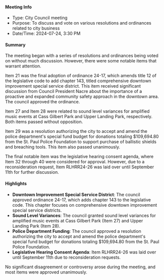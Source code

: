 ---
---

#### Meeting Info
* Type: City Council meeting
* Purpose: To discuss and vote on various resolutions and ordinances related to city business
* Date/Time: 2024-07-24, 3:30 PM

#### Summary
The meeting began with a series of resolutions and ordinances being voted on without much discussion. However, there were some notable items that warrant attention.

Item 21 was the final adoption of ordinance 24-17, which amends title 12 of the legislative code to add chapter 143, titled comprehensive downtown improvement special service district. This item received significant discussion from Council President Nacre about the importance of a proactive and expanded community safety approach in the downtown area. The council approved the ordinance.

Item 27 and Item 28 were related to sound level variances for amplified music events at Cass Gilbert Park and Upper Landing Park, respectively. Both items passed without opposition.

Item 29 was a resolution authorizing the city to accept and amend the police department's special fund budget for donations totaling $109,694.80 from the St. Paul Police Foundation to support purchase of ballistic shields and breaching tools. This item also passed unanimously.

The final notable item was the legislative hearing consent agenda, where Item 32 through 40 were considered for approval. However, due to a reconsideration request, Item RLHRR24-26 was laid over until September 11th for further discussion.

#### Highlights

* **Downtown Improvement Special Service District**: The council approved ordinance 24-17, which adds chapter 143 to the legislative code. This chapter focuses on comprehensive downtown improvement special service districts.
* **Sound Level Variances**: The council granted sound level variances for amplified music events at Cass Gilbert Park (Item 27) and Upper Landing Park (Item 28).
* **Police Department Funding**: The council approved a resolution authorizing the city to accept and amend the police department's special fund budget for donations totaling $109,694.80 from the St. Paul Police Foundation.
* **Legislative Hearing Consent Agenda**: Item RLHRR24-26 was laid over until September 11th due to reconsideration requests.

No significant disagreement or controversy arose during the meeting, and most items were approved unanimously.

